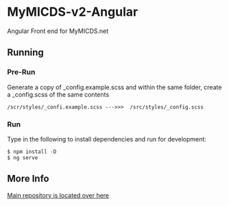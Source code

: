 # MyMICDS-v2-Angular
Angular Front end for MyMICDS.net

## Running

### Pre-Run
Generate a copy of _config.example.scss and within the same folder, create a _config.scss of the same contents
```
/scr/styles/_confi.example.scss --->>>  /src/styles/_config.scss
```
### Run
Type in the following to install dependencies and run for development:
```
$ npm install -D
$ ng serve
```

## More Info
[Main repository is located over here](https://github.com/michaelgira23/MyMICDS-v2)
